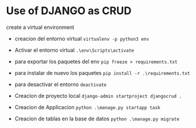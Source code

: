 # Use of DJANGO as CRUD

create a virtual environment

- creacion del entorno virtual `virtualenv -p python3 env`
- Activar el entorno virtual `.\env\Scripts\activate`
- para exportar los paquetes del env `pip freeze > requirements.txt`
- para instalar de nuevo los paquetes `pip install -r .\requirements.txt`
- para desactivar el entorno `deactivate`

- Creacion de proyecto local `django-admin startproject djangocrud .`
- Creacion de Applicacion `python .\manage.py startapp task`
- Creacion de tablas en la base de datos `python .\manage.py migrate`
